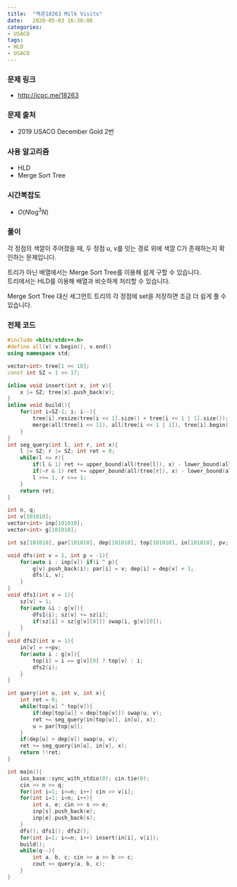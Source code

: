 ```yaml
---
title:  "백준18263 Milk Visits"
date:   2020-05-03 16:36:00
categories:
- USACO
tags:
- HLD
- USACO
---
```


### 문제 링크
* http://icpc.me/18263

### 문제 출처
* 2019 USACO December Gold 2번

### 사용 알고리즘
* HLD
* Merge Sort Tree

### 시간복잡도
* $O(N \log^3 N)$

### 풀이
각 정점의 색깔이 주어졌을 때, 두 정점 u, v를 잇는 경로 위에 색깔 C가 존재하는지 확인하는 문제입니다.

트리가 아닌 배열에서는 Merge Sort Tree를 이용해 쉽게 구할 수 있습니다.<br>
트리에서는 HLD를 이용해 배열과 비슷하게 처리할 수 있습니다.

Merge Sort Tree 대신 세그먼트 트리의 각 정점에 set을 저장하면 조금 더 쉽게 풀 수 있습니다.

### 전체 코드
```cpp
#include <bits/stdc++.h>
#define all(v) v.begin(), v.end()
using namespace std;

vector<int> tree[1 << 18];
const int SZ = 1 << 17;

inline void insert(int x, int v){
    x |= SZ; tree[x].push_back(v);
}
inline void build(){
    for(int i=SZ-1; i; i--){
        tree[i].resize(tree[i << 1].size() + tree[i << 1 | 1].size());
        merge(all(tree[i << 1]), all(tree[i << 1 | 1]), tree[i].begin());
    }
}
int seg_query(int l, int r, int x){
    l |= SZ; r |= SZ; int ret = 0;
    while(l <= r){
        if(l & 1) ret += upper_bound(all(tree[l]), x) - lower_bound(all(tree[l]), x), l++;
        if(~r & 1) ret += upper_bound(all(tree[r]), x) - lower_bound(all(tree[r]), x), r--;
        l >>= 1, r >>= 1;
    }
    return ret;
}

int n, q;
int v[101010];
vector<int> inp[101010];
vector<int> g[101010];

int sz[101010], par[101010], dep[101010], top[101010], in[101010], pv;

void dfs(int v = 1, int p = -1){
    for(auto i : inp[v]) if(i ^ p){
        g[v].push_back(i); par[i] = v; dep[i] = dep[v] + 1;
        dfs(i, v);
    }
}
void dfs1(int v = 1){
    sz[v] = 1;
    for(auto &i : g[v]){
        dfs1(i); sz[v] += sz[i];
        if(sz[i] > sz[g[v][0]]) swap(i, g[v][0]);
    }
}
void dfs2(int v = 1){
    in[v] = ++pv;
    for(auto i : g[v]){
        top[i] = i == g[v][0] ? top[v] : i;
        dfs2(i);
    }
}

int query(int u, int v, int x){
    int ret = 0;
    while(top[u] ^ top[v]){
        if(dep[top[u]] < dep[top[v]]) swap(u, v);
        ret += seg_query(in[top[u]], in[u], x);
        u = par[top[u]];
    }
    if(dep[u] > dep[v]) swap(u, v);
    ret += seg_query(in[u], in[v], x);
    return !!ret;
}

int main(){
    ios_base::sync_with_stdio(0); cin.tie(0);
    cin >> n >> q;
    for(int i=1; i<=n; i++) cin >> v[i];
    for(int i=1; i<n; i++){
        int s, e; cin >> s >> e;
        inp[s].push_back(e);
        inp[e].push_back(s);
    }
    dfs(); dfs1(); dfs2();
    for(int i=1; i<=n; i++) insert(in[i], v[i]);
    build();
    while(q--){
        int a, b, c; cin >> a >> b >> c;
        cout << query(a, b, c);
    }
}
```
